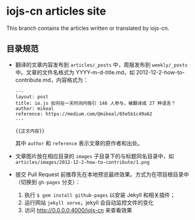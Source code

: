iojs-cn articles site
=======
This branch contains the articles written or translated by iojs-cn.

目录规范
----------
- 翻译的文章内容发布到 `articles/_posts` 中，周报发布到 `weekly/_posts` 中。文章的文件名格式为 YYYY-m-d-title.md，如 2012-12-2-how-to-contribute.md，内容格式为：

      ---
      layout: post
      title: io.js 如何在一天时间内吸引 146 人参与，被翻译成 27 种语言？
      author: mikeal
      reference: https://medium.com/@mikeal/65e5b1c49a62
      ---

      {{正文内容}}

   其中 `author` 和 `reference` 表示文章的原作者和出处。

- 文章图片放在相应目录的 `images` 子目录下的与标题同名目录中，如 `articles/images/2012-12-2-how-to-contribute/1.png`

- 提交 Pull Request 前推荐先在本地预览最终效果。方式为在项目根目录中（切换到 `gh-pages` 分支）：
    1. 执行 `$ gem install github-pages` 以安装 Jekyll 和相关插件；
    2. 运行网站 `jekyll serve`，jekyll 会自动监控文件的变化
    3. 访问 http://0.0.0.0:4000/iojs-cn 来查看效果
